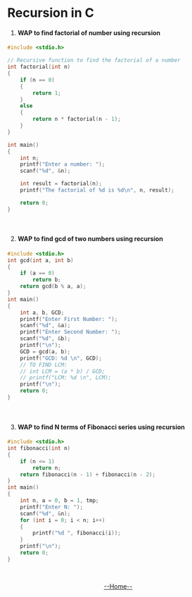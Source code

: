 # Recursion in C

1. #### WAP to find factorial of number using recursion

```c
#include <stdio.h>

// Recursive function to find the factorial of a number
int factorial(int n)
{
    if (n == 0)
    {
        return 1;
    }
    else
    {
        return n * factorial(n - 1);
    }
}

int main()
{
    int n;
    printf("Enter a number: ");
    scanf("%d", &n);

    int result = factorial(n);
    printf("The factorial of %d is %d\n", n, result);

    return 0;
}

```

<br>

2. #### WAP to find gcd of two numbers using recursion

```c
#include <stdio.h>
int gcd(int a, int b)
{
    if (a == 0)
        return b;
    return gcd(b % a, a);
}
int main()
{
    int a, b, GCD;
    printf("Enter First Number: ");
    scanf("%d", &a);
    printf("Enter Second Number: ");
    scanf("%d", &b);
    printf("\n");
    GCD = gcd(a, b);
    printf("GCD: %d \n", GCD);
    // TO FIND LCM:
    // int LCM = (a * b) / GCD;
    // printf("LCM: %d \n", LCM);
    printf("\n");
    return 0;
}
```

<br>

3. #### WAP to find N terms of Fibonacci series using recursion

```c
#include <stdio.h>
int fibonacci(int n)
{
    if (n <= 1)
        return n;
    return fibonacci(n - 1) + fibonacci(n - 2);
}
int main()
{
    int n, a = 0, b = 1, tmp;
    printf("Enter N: ");
    scanf("%d", &n);
    for (int i = 0; i < n; i++)
    {
        printf("%d ", fibonacci(i));
    }
    printf("\n");
    return 0;
}
```

<br>
<div style="text-align: center;">

[--Home--](../README.md)

</div>
